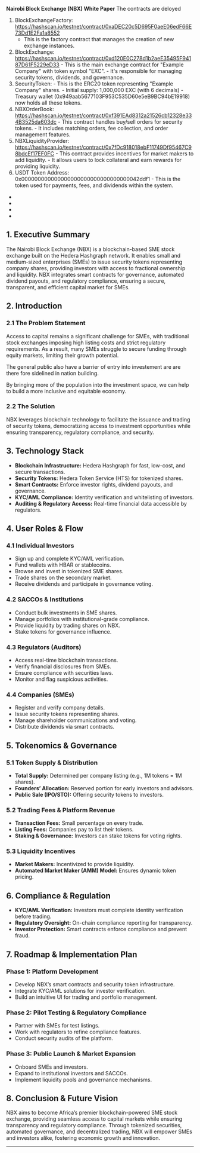 **Nairobi Block Exchange (NBX) White Paper** 
The contracts are deloyed 
1. BlockExchangeFactory: https://hashscan.io/testnet/contract/0xaDEC20c5D695F0aeE06edF66E73Dd1E2Fa1a8552
    - This is the factory contract that manages the creation of new exchange instances.
  2. BlockExchange:   https://hashscan.io/testnet/contract/0xd120E0C278d1b2aeE35495F94187D61F5229eD33
    - This is the main exchange contract for "Example Company" with token symbol "EXC".
    - It's responsible for managing security tokens, dividends, and governance.
  3. SecurityToken: 
    - This is the ERC20 token representing "Example Company" shares.
    - Initial supply: 1,000,000 EXC (with 6 decimals)
    - Treasury wallet (0x949aab5677103F953C535D60e5eB9BC94bE19918) now holds all these tokens.
  4. NBXOrderBook: https://hashscan.io/testnet/contract/0xf391EAd8312a21526cb12328e334B3525da603dc
    - This contract handles buy/sell orders for security tokens.
    - It includes matching orders, fee collection, and order management features.
  5. NBXLiquidityProvider: https://hashscan.io/testnet/contract/0x7fDc918018ebF11749Df95467C98bdcEf17EF0FC
    - This contract provides incentives for market makers to add liquidity.
    - It allows users to lock collateral and earn rewards for providing liquidity.
  6. USDT Token Address: 0x000000000000000000000000000000000042ddf1
    - This is the token used for payments, fees, and dividends within the system.

  - 
  -
  - 
  - 



## **1. Executive Summary**  
The Nairobi Block Exchange (NBX) is a blockchain-based SME stock exchange built on the Hedera Hashgraph network. It enables small and medium-sized enterprises (SMEs) to issue security tokens representing company shares, providing investors with access to fractional ownership and liquidity. NBX integrates smart contracts for governance, automated dividend payouts, and regulatory compliance, ensuring a secure, transparent, and efficient capital market for SMEs.

## **2. Introduction**  
### **2.1 The Problem Statement**  
Access to capital remains a significant challenge for SMEs, with traditional stock exchanges imposing high listing costs and strict regulatory requirements. As a result, many SMEs struggle to secure funding through equity markets, limiting their growth potential.

The general public also have a barrier of entry into investement are are there fore sidelined in nation building. 

By bringing more of the population into the investment space, we can help to build a more inclusive and equitable economy.

### **2.2 The Solution**  
NBX leverages blockchain technology to facilitate the issuance and trading of security tokens, democratizing access to investment opportunities while ensuring transparency, regulatory compliance, and security.

## **3. Technology Stack**  
- **Blockchain Infrastructure:** Hedera Hashgraph for fast, low-cost, and secure transactions.  
- **Security Tokens:** Hedera Token Service (HTS) for tokenized shares.  
- **Smart Contracts:** Enforce investor rights, dividend payouts, and governance.  
- **KYC/AML Compliance:** Identity verification and whitelisting of investors.  
- **Auditing & Regulatory Access:** Real-time financial data accessible by regulators.

## **4. User Roles & Flow**  
### **4.1 Individual Investors**  
- Sign up and complete KYC/AML verification.  
- Fund wallets with HBAR or stablecoins.  
- Browse and invest in tokenized SME shares.  
- Trade shares on the secondary market.  
- Receive dividends and participate in governance voting.

### **4.2 SACCOs & Institutions**  
- Conduct bulk investments in SME shares.  
- Manage portfolios with institutional-grade compliance.  
- Provide liquidity by trading shares on NBX.  
- Stake tokens for governance influence.

### **4.3 Regulators (Auditors)**  
- Access real-time blockchain transactions.  
- Verify financial disclosures from SMEs.  
- Ensure compliance with securities laws.  
- Monitor and flag suspicious activities.

### **4.4 Companies (SMEs)**  
- Register and verify company details.
- Issue security tokens representing shares.
- Manage shareholder communications and voting. 
- Distribute dividends via smart contracts.

## **5. Tokenomics & Governance**  
### **5.1 Token Supply & Distribution**  
- **Total Supply:** Determined per company listing (e.g., 1M tokens = 1M shares).
- **Founders’ Allocation:** Reserved portion for early investors and advisors.
- **Public Sale (IPO/STO):** Offering security tokens to investors.

### **5.2 Trading Fees & Platform Revenue**  
- **Transaction Fees:** Small percentage on every trade. 
- **Listing Fees:** Companies pay to list their tokens. 
- **Staking & Governance:** Investors can stake tokens for voting rights.

### **5.3 Liquidity Incentives**  
- **Market Makers:** Incentivized to provide liquidity. 
- **Automated Market Maker (AMM) Model:** Ensures dynamic token pricing.

## **6. Compliance & Regulation**  
- **KYC/AML Verification:** Investors must complete identity verification before trading. 
- **Regulatory Oversight:** On-chain compliance reporting for transparency. 
- **Investor Protection:** Smart contracts enforce compliance and prevent fraud.

## **7. Roadmap & Implementation Plan**  
### **Phase 1: Platform Development**  
- Develop NBX’s smart contracts and security token infrastructure. 
- Integrate KYC/AML solutions for investor verification. 
- Build an intuitive UI for trading and portfolio management.

### **Phase 2: Pilot Testing & Regulatory Compliance**  
- Partner with SMEs for test listings. 
- Work with regulators to refine compliance features. 
- Conduct security audits of the platform.

### **Phase 3: Public Launch & Market Expansion**  
- Onboard SMEs and investors. 
- Expand to institutional investors and SACCOs. 
- Implement liquidity pools and governance mechanisms.

## **8. Conclusion & Future Vision**  
NBX aims to become Africa’s premier blockchain-powered SME stock exchange, providing seamless access to capital markets while ensuring transparency and regulatory compliance. Through tokenized securities, automated governance, and decentralized trading, NBX will empower SMEs and investors alike, fostering economic growth and innovation.

---

